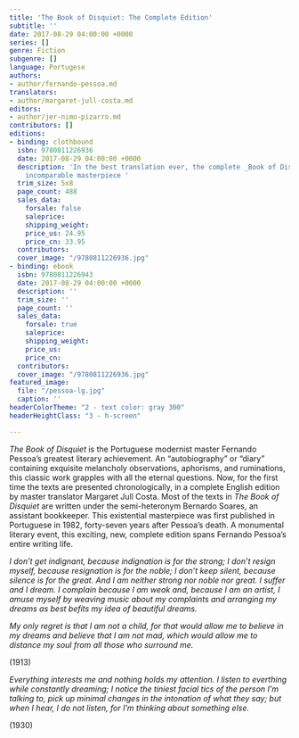 ```yaml
---
title: 'The Book of Disquiet: The Complete Edition'
subtitle: ''
date: 2017-08-29 04:00:00 +0000
series: []
genre: Fiction
subgenre: []
language: Portugese
authors:
- author/fernando-pessoa.md
translators:
- author/margaret-jull-costa.md
editors:
- author/jer-nimo-pizarro.md
contributors: []
editions:
- binding: clothbound
  isbn: 9780811226936
  date: 2017-08-29 04:00:00 +0000
  description: 'In the best translation ever, the complete _Book of Disquiet_ is an
    incomparable masterpiece '
  trim_size: 5x8
  page_count: 488
  sales_data:
    forsale: false
    saleprice: 
    shipping_weight: 
    price_us: 24.95
    price_cn: 33.95
  contributors: 
  cover_image: "/9780811226936.jpg"
- binding: ebook
  isbn: 9780811226943
  date: 2017-08-29 04:00:00 +0000
  description: ''
  trim_size: ''
  page_count: ''
  sales_data:
    forsale: true
    saleprice: 
    shipping_weight: 
    price_us: 
    price_cn: 
  contributors: 
  cover_image: "/9780811226936.jpg"
featured_image:
  file: "/pessoa-lg.jpg"
  caption: ''
headerColorTheme: "2 - text color: gray 300"
headerHeightClass: "3 - h-screen"

---
```

_The Book of Disquiet_ is the Portuguese modernist master Fernando Pessoa’s greatest literary achievement. An “autobiography” or “diary” containing exquisite melancholy observations, aphorisms, and ruminations, this classic work grapples with all the eternal questions. Now, for the first time the texts are presented chronologically, in a complete English edition by master translator Margaret Jull Costa. Most of the texts in _The Book of Disquiet_ are written under the semi-heteronym Bernardo Soares, an assistant bookkeeper. This existential masterpiece was first published in Portuguese in 1982, forty-seven years after Pessoa’s death. A monumental literary event, this exciting, new, complete edition spans Fernando Pessoa’s entire writing life.

_I don’t get indignant, because indignation is for the strong; I don’t resign myself, because resignation is for the noble; I don’t keep silent, because silence is for the great. And I am neither strong nor noble nor great. I suffer and I dream. I complain because I am weak and, because I am an artist, I amuse myself by weaving music about my complaints and arranging my dreams as best befits my idea of beautiful dreams._

_My only regret is that I am not a child, for that would allow me to believe in my dreams and believe that I am not mad, which would allow me to distance my soul from all those who surround me._

(1913)

_Everything interests me and nothing holds my attention. I listen to everthing while constantly dreaming; I notice the tiniest facial tics of the person I’m talking to, pick up minimal changes in the intonation of what they say; but when I hear, I do not listen, for I’m thinking about something else._

(1930)

